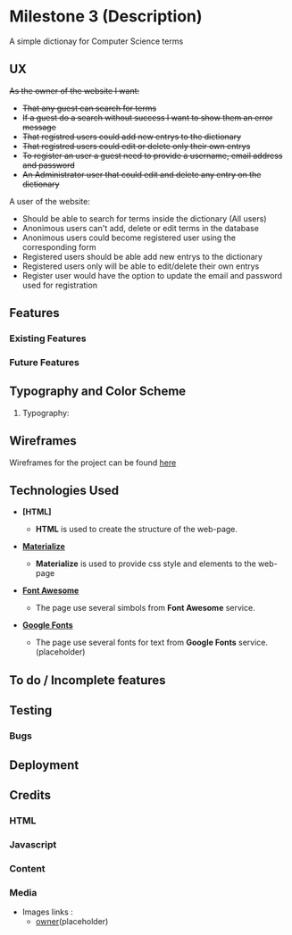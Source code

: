 # Milestone 3 (Description)

A simple dictionay for Computer Science terms
 
## UX

~~As the owner of the website I want:~~
- ~~That any guest can search for terms~~
- ~~If a guest do a search without success I want to show them an error message~~
- ~~That registred users could add new entrys to the dictionary~~
- ~~That registred users could edit or delete only their own entrys~~
- ~~To register an user a guest need to provide a username, email address and password~~
- ~~An Administrator user that could edit and delete any entry on the dictionary~~

A user of the website:
- Should be able to search for terms inside the dictionary (All users)
- Anonimous users can't add, delete or edit terms in the database
- Anonimous users could become registered user using the corresponding form
- Registered users should be able add new entrys to the dictionary
- Registered users only will be able to edit/delete their own entrys
- Register user would have the option to update the email and password used for registration


## Features

### Existing Features


### Future Features


## Typography and Color Scheme

1. Typography:

## Wireframes

Wireframes for the project can be found [here](https://github.com/ED-IP/Milestone-3-project/blob/master/docs/Milestone_project_3_wireframes_outdated.pdf)

## Technologies Used

- **[HTML]**
	- **HTML** is used to create the structure of the web-page.

- **[Materialize](https://materializecss.com/)**
    - **Materialize** is used to provide css style and elements to the web-page

- **[Font Awesome](https://fontawesome.com/)**
	- The page use several simbols from **Font Awesome** service.

- **[Google Fonts](https://fonts.google.com/)**
	- The page use several fonts for text from **Google Fonts** service. (placeholder)

## To do / Incomplete features


   
## Testing



### Bugs




## Deployment




## Credits

### HTML

 

### Javascript

 

### Content


### Media

- Images links :
	- [owner](https://www.google.com)(placeholder)
	

